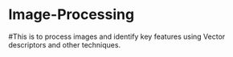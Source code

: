 # Image-Processing
#This is to process images and identify key features using Vector descriptors and other techniques. 
